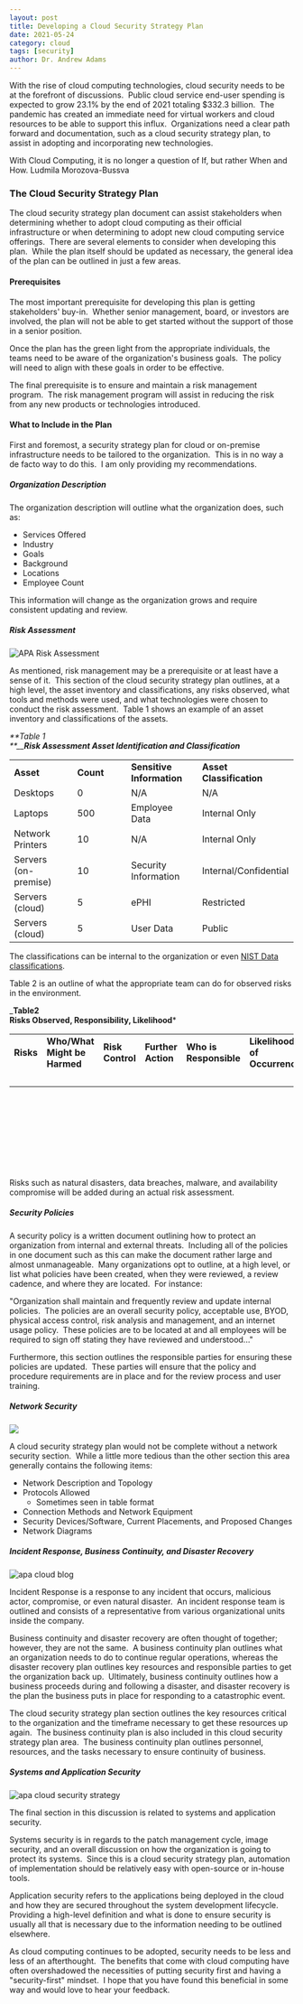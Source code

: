 ```yaml
---
layout: post
title: Developing a Cloud Security Strategy Plan
date: 2021-05-24
category: cloud
tags: [security]
author: Dr. Andrew Adams
---
```


With the rise of cloud computing technologies, cloud security needs to be at the forefront of discussions.  Public cloud service end-user spending is expected to grow 23.1% by the end of 2021 totaling $332.3 billion.  The pandemic has created an immediate need for virtual workers and cloud resources to be able to support this influx.  Organizations need a clear path forward and documentation, such as a cloud security strategy plan, to assist in adopting and incorporating new technologies.

With Cloud Computing, it is no longer a question of If, but rather When and How. Ludmila Morozova-Bussva

### The Cloud Security Strategy Plan

The cloud security strategy plan document can assist stakeholders when determining whether to adopt cloud computing as their official infrastructure or when determining to adopt new cloud computing service offerings.  There are several elements to consider when developing this plan.  While the plan itself should be updated as necessary, the general idea of the plan can be outlined in just a few areas.

#### Prerequisites

The most important prerequisite for developing this plan is getting stakeholders' buy-in.  Whether senior management, board, or investors are involved, the plan will not be able to get started without the support of those in a senior position.

Once the plan has the green light from the appropriate individuals, the teams need to be aware of the organization's business goals.  The policy will need to align with these goals in order to be effective.

The final prerequisite is to ensure and maintain a risk management program.  The risk management program will assist in reducing the risk from any new products or technologies introduced.

#### What to Include in the Plan

First and foremost, a security strategy plan for cloud or on-premise infrastructure needs to be tailored to the organization.  This is in no way a de facto way to do this.  I am only providing my recommendations.

##### Organization Description

The organization description will outline what the organization does, such as:

- Services Offered
- Industry
- Goals
- Background
- Locations
- Employee Count

This information will change as the organization grows and require consistent updating and review.

##### Risk Assessment

![APA Risk Assessment](../assets/images/risk-assessment-300x200.jpg)

As mentioned, risk management may be a prerequisite or at least have a sense of it.  This section of the cloud security strategy plan outlines, at a high level, the asset inventory and classifications, any risks observed, what tools and methods were used, and what technologies were chosen to conduct the risk assessment.  Table 1 shows an example of an asset inventory and classifications of the assets.

_**Table 1  
**__**Risk Assessment Asset Identification and Classification**_

<table><tbody><tr><td width="156"><strong>Asset</strong></td><td width="156"><strong>Count</strong></td><td width="156"><strong>Sensitive Information</strong></td><td width="156"><strong>Asset Classification</strong></td></tr><tr><td width="156">Desktops</td><td width="156">0</td><td width="156">N/A</td><td width="156">N/A</td></tr><tr><td width="156">Laptops</td><td width="156">500</td><td width="156">Employee Data</td><td width="156">Internal Only</td></tr><tr><td width="156">Network Printers</td><td width="156">10</td><td width="156">N/A</td><td width="156">Internal Only</td></tr><tr><td width="156">Servers (on-premise)</td><td width="156">10</td><td width="156">Security Information</td><td width="156">Internal/Confidential</td></tr><tr><td width="156">Servers (cloud)</td><td width="156">5</td><td width="156">ePHI</td><td width="156">Restricted</td></tr><tr><td width="156">Servers (cloud)</td><td width="156">5</td><td width="156">User Data</td><td width="156">Public</td></tr></tbody></table>

The classifications can be internal to the organization or even [NIST Data classifications](https://csrc.nist.gov/publications/detail/sp/800-60/vol-1-rev-1/final).

Table 2 is an outline of what the appropriate team can do for observed risks in the environment.

_**Table2  
Risks Observed, Responsibility, Likelihood***

<table style="height: 239px;" width="929"><tbody><tr><td width="137"><strong>Risks</strong></td><td width="128"><strong>Who/What Might be Harmed</strong></td><td width="101"><strong>Risk Control</strong></td><td width="100"><strong>Further Action</strong></td><td width="96"><strong>Who is Responsible</strong></td><td width="103"><strong>Likelihood of Occurrence</strong></td></tr><tr><td width="137">&nbsp;</td><td width="128">&nbsp;</td><td width="101">&nbsp;</td><td width="100">&nbsp;</td><td width="96">&nbsp;</td><td width="103">&nbsp;</td></tr></tbody></table>

Risks such as natural disasters, data breaches, malware, and availability compromise will be added during an actual risk assessment.

##### Security Policies

A security policy is a written document outlining how to protect an organization from internal and external threats.  Including all of the policies in one document such as this can make the document rather large and almost unmanageable.  Many organizations opt to outline, at a high level, or list what policies have been created, when they were reviewed, a review cadence, and where they are located.  For instance:

"Organization shall maintain and frequently review and update internal policies.  The policies are an overall security policy, acceptable use, BYOD, physical access control, risk analysis and management, and an internet usage policy.  These policies are to be located at and all employees will be required to sign off stating they have reviewed and understood..."

Furthermore, this section outlines the responsible parties for ensuring these policies are updated.  These parties will ensure that the policy and procedure requirements are in place and for the review process and user training.

##### Network Security

![](../assets/images/network-sec-300x145.jpeg)

A cloud security strategy plan would not be complete without a network security section.  While a little more tedious than the other section this area generally contains the following items:

- Network Description and Topology
- Protocols Allowed
    - Sometimes seen in table format
- Connection Methods and Network Equipment
- Security Devices/Software, Current Placements, and Proposed Changes
- Network Diagrams

##### Incident Response, Business Continuity, and Disaster Recovery

![apa cloud blog](../assets/images/disaster-300x200.jpg)

Incident Response is a response to any incident that occurs, malicious actor, compromise, or even natural disaster.  An incident response team is outlined and consists of a representative from various organizational units inside the company.

Business continuity and disaster recovery are often thought of together; however, they are not the same.  A business continuity plan outlines what an organization needs to do to continue regular operations, whereas the disaster recovery plan outlines key resources and responsible parties to get the organization back up.  Ultimately, business continuity outlines how a business proceeds during and following a disaster, and disaster recovery is the plan the business puts in place for responding to a catastrophic event.

The cloud security strategy plan section outlines the key resources critical to the organization and the timeframe necessary to get these resources up again.  The business continuity plan is also included in this cloud security strategy plan area.  The business continuity plan outlines personnel, resources, and the tasks necessary to ensure continuity of business.

##### Systems and Application Security

![apa cloud security strategy](../assets/images/cloud-system-security-300x150.jpg)

The final section in this discussion is related to systems and application security.  

Systems security is in regards to the patch management cycle, image security, and an overall discussion on how the organization is going to protect its systems.  Since this is a cloud security strategy plan, automation of implementation should be relatively easy with open-source or in-house tools.

Application security refers to the applications being deployed in the cloud and how they are secured throughout the system development lifecycle.  Providing a high-level definition and what is done to ensure security is usually all that is necessary due to the information needing to be outlined elsewhere.

As cloud computing continues to be adopted, security needs to be less and less of an afterthought.  The benefits that come with cloud computing have often overshadowed the necessities of putting security first and having a "security-first" mindset.  I hope that you have found this beneficial in some way and would love to hear your feedback.